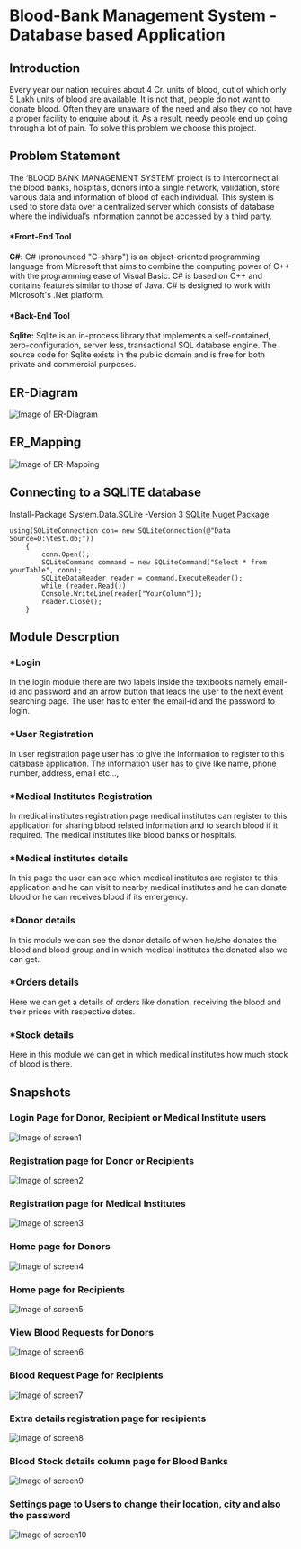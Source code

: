 # Blood-Bank Management System - Database based Application
## Introduction
Every year our nation requires about 4 Cr. units of blood, out of which only 5 Lakh units of blood are available. It is not that, people do not want to donate blood. Often they are unaware of the need and also they do not have a proper facility to enquire about it. As a result, needy people end up going through a lot of pain. To solve this problem we choose this project.

## Problem Statement
The ‘BLOOD BANK MANAGEMENT SYSTEM’ project is to interconnect all the blood banks, hospitals, donors into a single network, validation, store various data and information of blood of each individual. This system is used to store data over a centralized server which consists of database where the individual’s information cannot be accessed by a third party.
#### *Front-End Tool
**C#:** C# (pronounced "C-sharp") is an object-oriented programming language from Microsoft that aims to combine the computing power of C++ with the programming ease of Visual Basic. C# is based on C++ and contains features similar to those of Java. C# is designed to work with Microsoft's .Net platform.
#### *Back-End Tool
**Sqlite:** Sqlite is an in-process library that implements a self-contained, zero-configuration, server less, transactional SQL database engine. The source code for Sqlite exists in the public domain and is free for both private and commercial purposes.

## ER-Diagram
![Image of ER-Diagram](https://github.com/Prajwal-P/Blood-bank/raw/master/Screenshots/ER-diagram.png)

## ER_Mapping
![Image of ER-Mapping](https://github.com/Prajwal-P/Blood-bank/raw/master/Screenshots/ER-Mapping.png)

## Connecting to a SQLITE database
Install-Package System.Data.SQLite -Version 3 
[SQLite Nuget Package](https://www.nuget.org/packages/System.Data.SQLite)
```
using(SQLiteConnection con= new SQLiteConnection(@"Data Source=D:\test.db;"))
    {
        conn.Open();
        SQLiteCommand command = new SQLiteCommand("Select * from yourTable", conn);
        SQLiteDataReader reader = command.ExecuteReader();
        while (reader.Read())
        Console.WriteLine(reader["YourColumn"]);
        reader.Close();
    }
```
## Module Descrption
### *Login
In the login module there are two labels inside the textbooks namely email-id and password and an arrow button that leads the user to the next event searching page. The user has to enter the email-id and the password to login.
### *User Registration      
In user registration page user has to give the information to register to this database application. The information user has to give like name, phone number, address, email etc...,
### *Medical Institutes Registration
In medical institutes registration page medical institutes can register to this application for sharing blood related information and to search blood if it required. The medical institutes like blood banks or hospitals. 
### *Medical institutes details
In this page the user can see which medical institutes are register to this application and he can visit to nearby medical institutes and he can donate blood or he can receives blood if its emergency.
### *Donor details
In this module we can see the donor details of when he/she donates the blood and blood group and in which medical institutes the donated also we can get.
### *Orders details
Here we can get a details of orders like donation, receiving the blood and their prices with respective dates.
### *Stock details
Here in this module we can get in which medical institutes how much stock of blood is there.

## Snapshots
### Login Page for Donor, Recipient or Medical Institute users
![Image of screen1](https://github.com/Prajwal-P/Blood-bank/raw/master/Screenshots/screen1.png)
### Registration page for Donor or Recipients
![Image of screen2](https://github.com/Prajwal-P/Blood-bank/raw/master/Screenshots/screen2.png)
### Registration page for Medical Institutes
![Image of screen3](https://github.com/Prajwal-P/Blood-bank/raw/master/Screenshots/screen3.png)
### Home page for Donors
![Image of screen4](https://github.com/Prajwal-P/Blood-bank/raw/master/Screenshots/screen4.png)
### Home page for Recipients
![Image of screen5](https://github.com/Prajwal-P/Blood-bank/raw/master/Screenshots/screen5.png)
### View Blood Requests for Donors
![Image of screen6](https://github.com/Prajwal-P/Blood-bank/raw/master/Screenshots/screen6.png)
### Blood Request Page for Recipients
![Image of screen7](https://github.com/Prajwal-P/Blood-bank/raw/master/Screenshots/screen7.png)
### Extra details registration page for recipients
![Image of screen8](https://github.com/Prajwal-P/Blood-bank/raw/master/Screenshots/screen8.png)
### Blood Stock details column page for Blood Banks
![Image of screen9](https://github.com/Prajwal-P/Blood-bank/raw/master/Screenshots/screen9.png)
### Settings page to Users to change their location, city and also the password
![Image of screen10](https://github.com/Prajwal-P/Blood-bank/raw/master/Screenshots/screen10.png)

